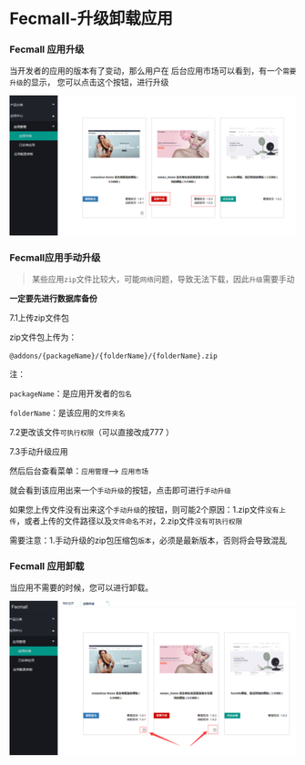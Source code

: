 Fecmall-升级卸载应用
============

### Fecmall 应用升级

当开发者的应用的版本有了变动，那么用户在
后台应用市场可以看到，有一个`需要升级`的显示，
您可以点击这个按钮，进行升级


![](images/z15.png)

### Fecmall应用手动升级

> 某些应用`zip`文件比较大，可能`网络`问题，导致无法下载，因此`升级`需要手动

**一定要先进行数据库备份**

7.1上传zip文件包

zip文件包上传为：

`@addons/{packageName}/{folderName}/{folderName}.zip`


注：

`packageName`：是应用开发者的`包名`

`folderName`：是该应用的`文件夹名`

7.2更改该文件`可执行权限`（可以直接改成777 ）


7.3手动升级应用

然后后台查看菜单：`应用管理`--> `应用市场`


就会看到该应用出来一个`手动升级`的按钮，点击即可进行`手动升级`

如果您上传文件没有出来这个`手动升级`的按钮，则可能2个原因：1.zip文件`没有上传`，或者上传的文件路径以及`文件命名不对`，2.zip文件`没有可执行权限`


需要注意：1.手动升级的zip包压缩包`版本`，必须是最新版本，否则将会导致混乱




### Fecmall 应用卸载

当应用不需要的时候，您可以进行卸载。

![](images/z17.png)


